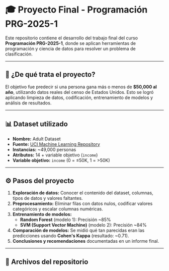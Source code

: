 # 🎓 Proyecto Final - Programación PRG-2025-1

Este repositorio contiene el desarrollo del trabajo final del curso **Programación PRG-2025-1**, donde se aplican herramientas de programación y ciencia de datos para resolver un problema de clasificación.

---

## 🧠 ¿De qué trata el proyecto?

El objetivo fue predecir si una persona gana más o menos de **$50,000 al año**, utilizando datos reales del censo de Estados Unidos. Esto se logró aplicando limpieza de datos, codificación, entrenamiento de modelos y análisis de resultados.

---

## 📊 Dataset utilizado

- **Nombre:** Adult Dataset
- **Fuente:** [UCI Machine Learning Repository](https://archive.ics.uci.edu/ml/datasets/adult)
- **Instancias:** ~49,000 personas
- **Atributos:** 14 + variable objetivo (`income`)
- **Variable objetivo:** `income` (0 = ≤50K, 1 = >50K)

---

## ⚙️ Pasos del proyecto

1. **Exploración de datos:** Conocer el contenido del dataset, columnas, tipos de datos y valores faltantes.
2. **Preprocesamiento:** Eliminar filas con datos nulos, codificar valores categóricos y escalar columnas numéricas.
3. **Entrenamiento de modelos:**
   - **Random Forest** (modelo 1): Precisión ~85%
   - **SVM (Support Vector Machine)** (modelo 2): Precisión ~84%
4. **Comparación de modelos:** Se midió qué tan parecidas eran las predicciones usando **Cohen's Kappa** (resultado: ~0.71).
5. **Conclusiones y recomendaciones** documentadas en un informe final.

---

## 📁 Archivos del repositorio


